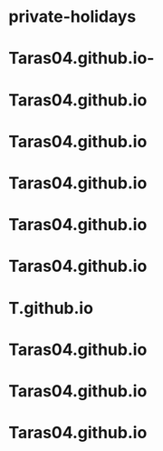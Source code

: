 # private-holidays
# Taras04.github.io-
# Taras04.github.io
# Taras04.github.io
# Taras04.github.io
# Taras04.github.io
# Taras04.github.io
# T.github.io
# Taras04.github.io
# Taras04.github.io
# Taras04.github.io
